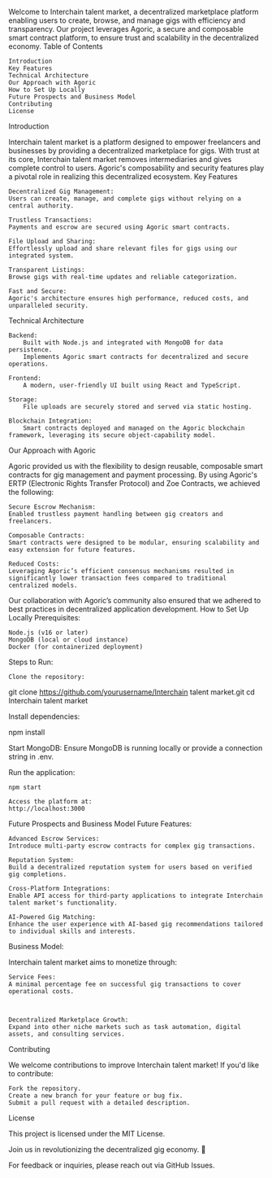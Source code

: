 Welcome to Interchain talent market, a decentralized marketplace platform enabling users to create, browse, and manage gigs with efficiency and transparency. Our project leverages Agoric, a secure and composable smart contract platform, to ensure trust and scalability in the decentralized economy.
Table of Contents

    Introduction
    Key Features
    Technical Architecture
    Our Approach with Agoric
    How to Set Up Locally
    Future Prospects and Business Model
    Contributing
    License

Introduction

Interchain talent market is a platform designed to empower freelancers and businesses by providing a decentralized marketplace for gigs. With trust at its core, Interchain talent market removes intermediaries and gives complete control to users. Agoric's composability and security features play a pivotal role in realizing this decentralized ecosystem.
Key Features

    Decentralized Gig Management:
    Users can create, manage, and complete gigs without relying on a central authority.

    Trustless Transactions:
    Payments and escrow are secured using Agoric smart contracts.

    File Upload and Sharing:
    Effortlessly upload and share relevant files for gigs using our integrated system.

    Transparent Listings:
    Browse gigs with real-time updates and reliable categorization.

    Fast and Secure:
    Agoric's architecture ensures high performance, reduced costs, and unparalleled security.

Technical Architecture

    Backend:
        Built with Node.js and integrated with MongoDB for data persistence.
        Implements Agoric smart contracts for decentralized and secure operations.

    Frontend:
        A modern, user-friendly UI built using React and TypeScript.

    Storage:
        File uploads are securely stored and served via static hosting.

    Blockchain Integration:
        Smart contracts deployed and managed on the Agoric blockchain framework, leveraging its secure object-capability model.

Our Approach with Agoric

Agoric provided us with the flexibility to design reusable, composable smart contracts for gig management and payment processing. By using Agoric's ERTP (Electronic Rights Transfer Protocol) and Zoe Contracts, we achieved the following:

    Secure Escrow Mechanism:
    Enabled trustless payment handling between gig creators and freelancers.

    Composable Contracts:
    Smart contracts were designed to be modular, ensuring scalability and easy extension for future features.

    Reduced Costs:
    Leveraging Agoric’s efficient consensus mechanisms resulted in significantly lower transaction fees compared to traditional centralized models.

Our collaboration with Agoric’s community also ensured that we adhered to best practices in decentralized application development.
How to Set Up Locally
Prerequisites:

    Node.js (v16 or later)
    MongoDB (local or cloud instance)
    Docker (for containerized deployment)

Steps to Run:

    Clone the repository:

git clone https://github.com/yourusername/Interchain talent market.git
cd Interchain talent market

Install dependencies:

npm install

Start MongoDB:
Ensure MongoDB is running locally or provide a connection string in .env.

Run the application:

    npm start

    Access the platform at:
    http://localhost:3000

Future Prospects and Business Model
Future Features:

    Advanced Escrow Services:
    Introduce multi-party escrow contracts for complex gig transactions.

    Reputation System:
    Build a decentralized reputation system for users based on verified gig completions.

    Cross-Platform Integrations:
    Enable API access for third-party applications to integrate Interchain talent market's functionality.

    AI-Powered Gig Matching:
    Enhance the user experience with AI-based gig recommendations tailored to individual skills and interests.

Business Model:

Interchain talent market aims to monetize through:

    Service Fees:
    A minimal percentage fee on successful gig transactions to cover operational costs.



    Decentralized Marketplace Growth:
    Expand into other niche markets such as task automation, digital assets, and consulting services.

Contributing

We welcome contributions to improve Interchain talent market! If you'd like to contribute:

    Fork the repository.
    Create a new branch for your feature or bug fix.
    Submit a pull request with a detailed description.

License

This project is licensed under the MIT License.

Join us in revolutionizing the decentralized gig economy. 🚀

For feedback or inquiries, please reach out via GitHub Issues.
